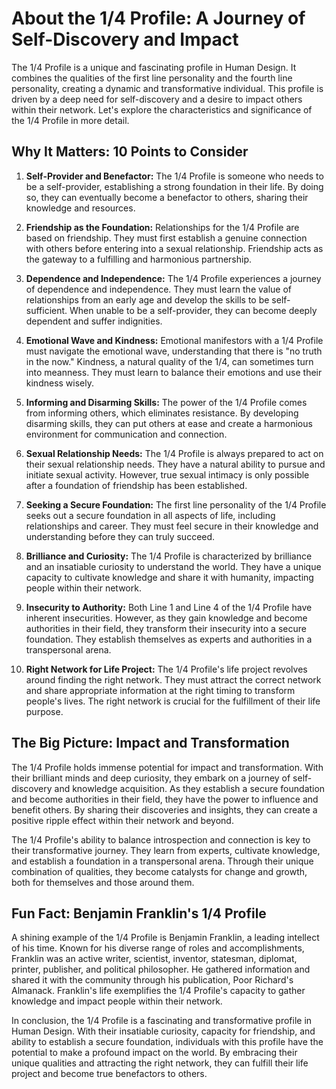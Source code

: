 # About the 1/4 Profile: A Journey of Self-Discovery and Impact

The 1/4 Profile is a unique and fascinating profile in Human Design. It combines the qualities of the first line personality and the fourth line personality, creating a dynamic and transformative individual. This profile is driven by a deep need for self-discovery and a desire to impact others within their network. Let's explore the characteristics and significance of the 1/4 Profile in more detail.

## Why It Matters: 10 Points to Consider

1. **Self-Provider and Benefactor:** The 1/4 Profile is someone who needs to be a self-provider, establishing a strong foundation in their life. By doing so, they can eventually become a benefactor to others, sharing their knowledge and resources.

2. **Friendship as the Foundation:** Relationships for the 1/4 Profile are based on friendship. They must first establish a genuine connection with others before entering into a sexual relationship. Friendship acts as the gateway to a fulfilling and harmonious partnership.

3. **Dependence and Independence:** The 1/4 Profile experiences a journey of dependence and independence. They must learn the value of relationships from an early age and develop the skills to be self-sufficient. When unable to be a self-provider, they can become deeply dependent and suffer indignities.

4. **Emotional Wave and Kindness:** Emotional manifestors with a 1/4 Profile must navigate the emotional wave, understanding that there is "no truth in the now." Kindness, a natural quality of the 1/4, can sometimes turn into meanness. They must learn to balance their emotions and use their kindness wisely.

5. **Informing and Disarming Skills:** The power of the 1/4 Profile comes from informing others, which eliminates resistance. By developing disarming skills, they can put others at ease and create a harmonious environment for communication and connection.

6. **Sexual Relationship Needs:** The 1/4 Profile is always prepared to act on their sexual relationship needs. They have a natural ability to pursue and initiate sexual activity. However, true sexual intimacy is only possible after a foundation of friendship has been established.

7. **Seeking a Secure Foundation:** The first line personality of the 1/4 Profile seeks out a secure foundation in all aspects of life, including relationships and career. They must feel secure in their knowledge and understanding before they can truly succeed.

8. **Brilliance and Curiosity:** The 1/4 Profile is characterized by brilliance and an insatiable curiosity to understand the world. They have a unique capacity to cultivate knowledge and share it with humanity, impacting people within their network.

9. **Insecurity to Authority:** Both Line 1 and Line 4 of the 1/4 Profile have inherent insecurities. However, as they gain knowledge and become authorities in their field, they transform their insecurity into a secure foundation. They establish themselves as experts and authorities in a transpersonal arena.

10. **Right Network for Life Project:** The 1/4 Profile's life project revolves around finding the right network. They must attract the correct network and share appropriate information at the right timing to transform people's lives. The right network is crucial for the fulfillment of their life purpose.

## The Big Picture: Impact and Transformation

The 1/4 Profile holds immense potential for impact and transformation. With their brilliant minds and deep curiosity, they embark on a journey of self-discovery and knowledge acquisition. As they establish a secure foundation and become authorities in their field, they have the power to influence and benefit others. By sharing their discoveries and insights, they can create a positive ripple effect within their network and beyond.

The 1/4 Profile's ability to balance introspection and connection is key to their transformative journey. They learn from experts, cultivate knowledge, and establish a foundation in a transpersonal arena. Through their unique combination of qualities, they become catalysts for change and growth, both for themselves and those around them.

## Fun Fact: Benjamin Franklin's 1/4 Profile

A shining example of the 1/4 Profile is Benjamin Franklin, a leading intellect of his time. Known for his diverse range of roles and accomplishments, Franklin was an active writer, scientist, inventor, statesman, diplomat, printer, publisher, and political philosopher. He gathered information and shared it with the community through his publication, Poor Richard's Almanack. Franklin's life exemplifies the 1/4 Profile's capacity to gather knowledge and impact people within their network.

In conclusion, the 1/4 Profile is a fascinating and transformative profile in Human Design. With their insatiable curiosity, capacity for friendship, and ability to establish a secure foundation, individuals with this profile have the potential to make a profound impact on the world. By embracing their unique qualities and attracting the right network, they can fulfill their life project and become true benefactors to others.